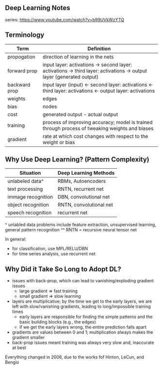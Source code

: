 ## Deep Learning Notes

series: https://www.youtube.com/watch?v=b99UVkWzYTQ

## Terminology

| Term | Definition |
|------|------------|
| propogation | direction of learning in the nets |
| forward prop | input layer: activations -> second layer: activations -> third layer: activations -> output layer (generated output) |
| backward prop | input layer (input) <- second layer: activations <- third layer: activations <- output layer: activations |
| weights | edges |
| bias | nodes |
| cost | generated output - actual output |
| training | process of improving accuracy; model is trained through process of tweaking weights and biases |
| gradient | rate at which cost changes with respect to the weight or bias |



## Why Use Deep Learning? (Pattern Complexity)

| Situation | Deep Learning Methods |
|-----------|-----------------------|
| unlabeled data^ | RBMs, Autoencoders |
| text processing | RNTN, recurrent net |
| immage recognition | DBN, convolutional net |
| object recognition | RNTN, convolutional net |
| speech recognition | recurrent net |

^ unlabled data problems include feature extraction, unsupervised learning, general pattern recognition
^^ RNTN = recursive neural tensor net

In general:
* for classification, use MPL/RELU/DBN
* for time series analysis, use recurrent net



## Why Did it Take So Long to Adopt DL?

* issues with back-prop, which can lead to vanishing/exploding gradient issues
  - large gradient => fast training
  - small gradient => slow learning
* layers are multiplicative; by the time we get to the early layers, we are left with slow/vanishing gradients, leading to long/impossible training times
  - early layers are responsible for finding the simple patterns and the basic building blocks (e.g., the edges)
  - if we get the early layers wrong, the entire prediction falls apart
* gradients are values between 0 and 1; multiplication always makes the gradient smaller
* back-prop issues meant training was always very slow and, inaccurate at best

Everything changed in 2006, due to the works fof Hinton, LeCun, and Bengio



